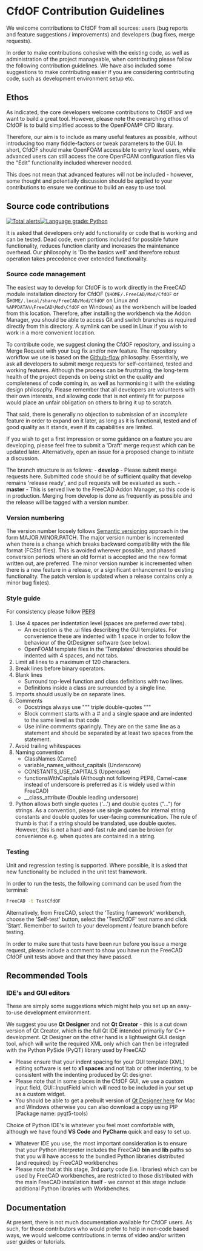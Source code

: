 # CfdOF Contribution Guidelines

We welcome contributions to CfdOF from all sources: users (bug reports and feature suggestions / improvements) and developers (bug fixes, merge requests). 

In order to make contributions cohesive with the existing code, as well as administration of the project manageable, when contributing please follow the following contribution guidelines. We have also included some suggestions to make contributing easier if you are considering contributing code, such as development environment setup etc. 

## Ethos
As indicated, the core developers welcome contributions to CfdOF and we want to build a great tool. However, please note the overarching ethos of CfdOF is to build simplified access to the OpenFOAM® CFD library. 

Therefore, our aim is to include as many useful features as possible, without introducing too many fiddle-factors or tweak parameters to the GUI. In short, CfdOF should make OpenFOAM accessible to entry level users, while advanced users can still access the core OpenFOAM configuration files via the "Edit" functionality included wherever needed. 

This does not mean that advanced features will not be included - however, some thought and potentially discussion should be applied to your contributions to ensure we continue to build an easy to use tool. 

## Source code contributions
[![Total alerts](https://img.shields.io/lgtm/alerts/g/jaheyns/CfdOF.svg?logo=lgtm&logoWidth=18)](https://lgtm.com/projects/g/jaheyns/CfdOF/alerts/)[![Language grade: Python](https://img.shields.io/lgtm/grade/python/g/jaheyns/CfdOF.svg?logo=lgtm&logoWidth=18)](https://lgtm.com/projects/g/jaheyns/CfdOF/context:python)

It is asked that developers only add functionality or code that is working and can be tested. Dead code, even
portions included for possible future functionality, reduces function clarity and increases the maintenance overhead. 
Our philosophy is 'Do the basics well' and therefore robust operation takes precedence over extended functionality.

### Source code management

The easiest way to develop for CfdOF is to work directly in the FreeCAD module installation directory for CfdOF 
(`$HOME/.FreeCAD/Mod/CfdOF` or $`HOME/.local/share/FreeCAD/Mod/CfdOF` on Linux and `%APPDATA%\FreeCAD\Mod\CfdOF` on Windows)
as the workbench will be loaded from this location. Therefore, after installing the workbench via the Addon Manager, you should be able to access Git and switch branches as required directly from this directory. A symlink can be used in Linux if you wish to work in a more convenient location.

To contribute code, we suggest cloning the CfdOF repository, and issuing a Merge Request with your bug fix and/or new feature. 
The repository workflow we use is based on the [Github-flow](http://scottchacon.com/2011/08/31/github-flow.html) philosophy.
Essentially, we ask all developers to submit merge requests for self-contained, tested and working features. 
Although the process can be frustrating, the long-term health of the project depends on being strict on the quality and completeness 
of code coming in, as well as harmonising it with the existing design philosophy. Please remember that all developers
are volunteers with their own interests, and allowing code that is not entirely fit for purpose would place an unfair obligation on others to bring it up to scratch.

That said, there is generally no objection to submission of an _incomplete_ feature in order to expand on it later, 
as long as it is functional, tested and of good quality as it stands, even if its capabilities are limited.

If you wish to get a first impression or some guidance on a feature you are developing, please feel free to submit a
'Draft' merge request which can be updated later. Alternatively, open an issue for a proposed change to initiate a discussion.

The branch structure is as follows:
    - **develop** - Please submit merge requests here. Submitted code should be of sufficient quality that develop remains
  'release ready', and pull requests will be evaluated as such.
    - **master** - This is served live to the FreeCAD Addon Manager, so this code is in production. Merging from develop
is done as frequently as possible and the release will be tagged with a version number.

### Version numbering

The version number loosely follows [Semantic versioning](https://semver.org) approach in the form MAJOR.MINOR.PATCH.
The major version number is incremented when there is a change which breaks backward compatibility with the file format
(FCStd files). This is avoided wherever possible, and phased conversion periods where an old format is accepted and the new
format written out, are preferred. The minor version number is incremented when there is a new feature in a release,
or a significant enhancement to existing functionality. The patch version is updated when a release contains only
a minor bug fix(es).

### Style guide

For consistency please follow [PEP8](https://www.python.org/dev/peps/pep-0008/)
1. Use 4 spaces per indentation level (spaces are preferred over tabs).
   - An exception is the .ui files describing the GUI templates. For convenience these are indented with 1 space in order to follow
the behaviour of the QtDesigner software (see below).
   - OpenFOAM template files in the 'Templates' directories should be indented with 4 spaces, and not tabs. 
2. Limit all lines to a maximum of 120 characters.
3. Break lines before binary operators.
4. Blank lines 
    - Surround top-level function and class definitions with two lines.
    - Definitions inside a class are surrounded by a single line.
5. Imports should usually be on separate lines.
6. Comments
    - Docstrings always use """ triple double-quotes """
    - Block comment starts with a # and a single space and are indented to the same level as that code
    - Use inline comments sparingly. They are on the same line as a statement and should be separated by at least two
 spaces from the statement. 
7. Avoid trailing whitespaces
8. Naming convention
    - ClassNames (Camel)
    - variable_names_without_capitals (Underscore)
    - CONSTANTS_USE_CAPITALS (Uppercase)
    - functionsWithCapitals (Although not following PEP8, Camel-case instead of underscore is preferred as it is widely used within FreeCAD)
    - __class_attribute (Double leading underscore)
9. Python allows both single quotes ('...') and double quotes ("...") for strings. As a convention, please use single 
   quotes for internal string   constants and double quotes for user-facing communication. The rule of thumb is that 
   if a string should be translated, use double quotes. However, this is not a hard-and-fast rule and can be broken 
   for convenience e.g. when quotes are contained in a string.
   
### Testing

Unit and regression testing is supported. Where possible, it is asked that new functionality be included
in the unit test framework.

In order to run the tests, the following command can be used from the terminal:
```bash
FreeCAD -t TestCfdOF
```
Alternatively, from FreeCAD, select the 'Testing framework' workbench, choose the 'Self-test' button,
select the 'TestCfdOF' test name and click 'Start'. Remember to switch to your development / feature branch before testing.

In order to make sure that tests have been run before you issue a merge request, please include a comment to show you have run the FreeCAD CfdOF unit tests above and that they have passed. 

## Recommended Tools
### IDE's and GUI editors

These are simply some suggestions which might help you set up an easy-to-use development environment. 

We suggest you use **Qt Designer** and not **Qt Creator** - this is a cut down version of Qt Creator, which is the full Qt IDE intended primarily for C++ development. Qt Designer on the other hand is a lightweight GUI design tool, which will write the required XML only which can then be integrated with the Python PySide (PyQT) library used by FreeCAD
* Please ensure that your indent spacing for your GUI template (XML) editing software is set to **x1 spaces** and not \tab or other indenting, to be consistent with the indenting produced by Qt designer.
* Please note that in some places in the CfdOF GUI, we use a custom input field, GUI::InputField which will need to be included in your set up as a custom widget. 
* You should be able to get a prebuilt version of [Qt Designer here](https://build-system.fman.io/qt-designer-download) for Mac and Windows otherwise you can also download a copy using PIP (Package name: pyqt5-tools)

Choice of Python IDE's is whatever you feel most comfortable with, although we have found **VS Code** and **PyCharm** quick and easy to set up. 
* Whatever IDE you use, the most important consideration is to ensure that your Python interpreter includes the FreeCAD **bin** and **lib** paths so that you will have access to the bundled Python libraries distributed (and required) by FreeCAD workbenches
* Please note that at this stage, 3rd party code (i.e. libraries) which can be used by FreeCAD workbenches, are restricted to those distributed with the main FreeCAD installation itself - we cannot at this stage include additional Python libraries with Workbenches. 


## Documentation
At present, there is not much documentation available for CfdOF users. As such, for those contributors who would prefer to help in non-code based ways, we would welcome contributions in terms of video and/or written user guides or tutorials. 
